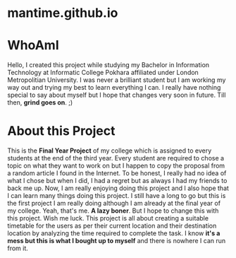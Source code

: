 # mantime.github.io

# WhoAmI
Hello, I created this project while studying my Bachelor in Information Technology at Informatic College Pokhara affiliated under London Metropolitian University. I was never a brilliant student but I am working my way out and trying my best to learn everything I can. I really have nothing special to say about myself but I hope that changes very soon in future. Till then, **grind goes on**. ;)

# About this Project
This is the **Final Year Project** of my college which is assigned to every students at the end of the third year. Every student are required to chose a topic on what they want to work on but I happen to copy the proposal from a random article I found in the Internet. To be honest, I really had no idea of what I chose but when I did, I had a regret but as always I had my friends to back me up. Now, I am really enjoying doing this project and I also hope that I can learn many things doing this project. I still have a long to go but this is the first project I am really doing although I am already at the final year of my college. Yeah, that's me. **A lazy boner**. But I hope to change this with this project. Wish me luck.
This project is all about creating a suitable timetable for the users as per their current location and their destination location by analyzing the time required to complete the task. I know **it's a mess but this is what I bought up to myself** and there is nowhere I can run from it.  
